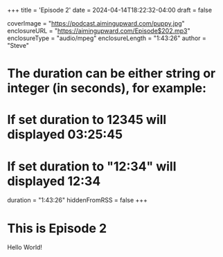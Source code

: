 +++
title = 'Episode 2'
date = 2024-04-14T18:22:32-04:00
draft = false

coverImage = "https://podcast.aimingupward.com/puppy.jpg"
enclosureURL = "https://aimingupward.com/Episode$202.mp3"
enclosureType = "audio/mpeg"
enclosureLength = "1:43:26"
author = "Steve"
# The duration can be either string or integer (in seconds), for example:
# If set duration to 12345 will displayed 03:25:45
# If set duration to "12:34" will displayed 12:34
duration = "1:43:26"
hiddenFromRSS = false
+++

# This is Episode 2

Hello World!
